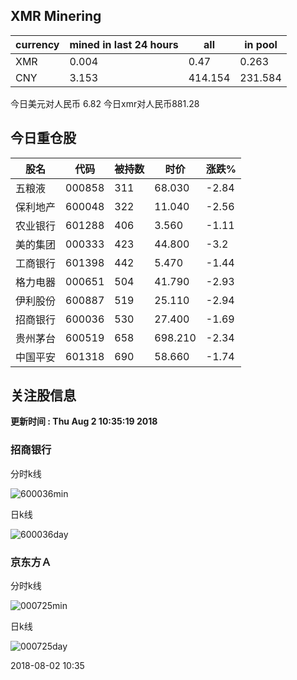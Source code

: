 ## XMR Minering

|currency|mined in last 24 hours|all|in pool|
|---|---|---|---|
|XMR|0.004|0.47|0.263|
|CNY|3.153|414.154|231.584|

今日美元对人民币 6.82	今日xmr对人民币881.28


## 今日重仓股 

|股名|代码|被持数|时价|涨跌%|
|---|---|---|---|---|
|五粮液|000858|311|68.030|-2.84|
|保利地产|600048|322|11.040|-2.56|
|农业银行|601288|406|3.560|-1.11|
|美的集团|000333|423|44.800|-3.2|
|工商银行|601398|442|5.470|-1.44|
|格力电器|000651|504|41.790|-2.93|
|伊利股份|600887|519|25.110|-2.94|
|招商银行|600036|530|27.400|-1.69|
|贵州茅台|600519|658|698.210|-2.34|
|中国平安|601318|690|58.660|-1.74|

## 关注股信息
**更新时间 : Thu Aug  2 10:35:19 2018**
### 招商银行 
分时k线

![600036min](http://image.sinajs.cn/newchart/min/n/sh600036.gif)

日k线

![600036day](http://image.sinajs.cn/newchart/daily/n/sh600036.gif)

### 京东方Ａ 
分时k线

![000725min](http://image.sinajs.cn/newchart/min/n/sz000725.gif)

日k线

![000725day](http://image.sinajs.cn/newchart/daily/n/sz000725.gif)

2018-08-02 10:35